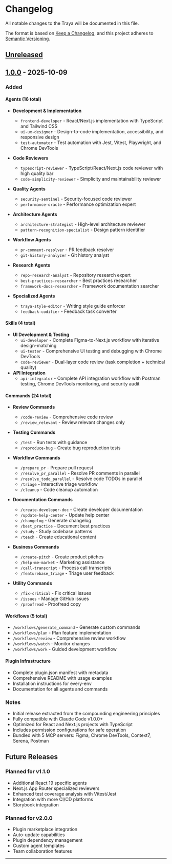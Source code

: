 # Changelog

All notable changes to the Traya will be documented in this file.

The format is based on [Keep a Changelog](https://keepachangelog.com/en/1.0.0/),
and this project adheres to [Semantic Versioning](https://semver.org/spec/v2.0.0.html).

## [Unreleased]

## [1.0.0] - 2025-10-09

### Added

#### Agents (16 total)
- **Development & Implementation**
  - `frontend-developer` - React/Next.js implementation with TypeScript and Tailwind CSS
  - `ui-ux-designer` - Design-to-code implementation, accessibility, and responsive design
  - `test-automator` - Test automation with Jest, Vitest, Playwright, and Chrome DevTools

- **Code Reviewers**
  - `typescript-reviewer` - TypeScript/React/Next.js code reviewer with high quality bar
  - `code-simplicity-reviewer` - Simplicity and maintainability reviewer

- **Quality Agents**
  - `security-sentinel` - Security-focused code reviewer
  - `performance-oracle` - Performance optimization expert

- **Architecture Agents**
  - `architecture-strategist` - High-level architecture reviewer
  - `pattern-recognition-specialist` - Design pattern identifier

- **Workflow Agents**
  - `pr-comment-resolver` - PR feedback resolver
  - `git-history-analyzer` - Git history analyst

- **Research Agents**
  - `repo-research-analyst` - Repository research expert
  - `best-practices-researcher` - Best practices researcher
  - `framework-docs-researcher` - Framework documentation searcher

- **Specialized Agents**
  - `traya-style-editor` - Writing style guide enforcer
  - `feedback-codifier` - Feedback task converter

#### Skills (4 total)
- **UI Development & Testing**
  - `ui-developer` - Complete Figma-to-Next.js workflow with iterative design-matching
  - `ui-tester` - Comprehensive UI testing and debugging with Chrome DevTools
  - `code-reviewer` - Dual-layer code review (task completion + technical quality)
- **API Integration**
  - `api-integrator` - Complete API integration workflow with Postman testing, Chrome DevTools monitoring, and security audit

#### Commands (24 total)
- **Review Commands**
  - `/code-review` - Comprehensive code review
  - `/review_relevant` - Review relevant changes only

- **Testing Commands**
  - `/test` - Run tests with guidance
  - `/reproduce-bug` - Create bug reproduction tests

- **Workflow Commands**
  - `/prepare_pr` - Prepare pull request
  - `/resolve_pr_parallel` - Resolve PR comments in parallel
  - `/resolve_todo_parallel` - Resolve code TODOs in parallel
  - `/triage` - Interactive triage workflow
  - `/cleanup` - Code cleanup automation

- **Documentation Commands**
  - `/create-developer-doc` - Create developer documentation
  - `/update-help-center` - Update help center
  - `/changelog` - Generate changelog
  - `/best_practice` - Document best practices
  - `/study` - Study codebase patterns
  - `/teach` - Create educational content

- **Business Commands**
  - `/create-pitch` - Create product pitches
  - `/help-me-market` - Marketing assistance
  - `/call-transcript` - Process call transcripts
  - `/featurebase_triage` - Triage user feedback

- **Utility Commands**
  - `/fix-critical` - Fix critical issues
  - `/issues` - Manage GitHub issues
  - `/proofread` - Proofread copy

#### Workflows (5 total)
- `/workflows/generate_command` - Generate custom commands
- `/workflows/plan` - Plan feature implementation
- `/workflows/review` - Comprehensive review workflow
- `/workflows/watch` - Monitor changes
- `/workflows/work` - Guided development workflow

#### Plugin Infrastructure
- Complete plugin.json manifest with metadata
- Comprehensive README with usage examples
- Installation instructions for every-env
- Documentation for all agents and commands

### Notes
- Initial release extracted from the compounding engineering principles
- Fully compatible with Claude Code v1.0.0+
- Optimized for React and Next.js projects with TypeScript
- Includes permission configurations for safe operation
- Bundled with 5 MCP servers: Figma, Chrome DevTools, Context7, Serena, Postman

## Future Releases

### Planned for v1.1.0
- Additional React 19 specific agents
- Next.js App Router specialized reviewers
- Enhanced test coverage analysis with Vitest/Jest
- Integration with more CI/CD platforms
- Storybook integration

### Planned for v2.0.0
- Plugin marketplace integration
- Auto-update capabilities
- Plugin dependency management
- Custom agent templates
- Team collaboration features

---

[Unreleased]: https://github.com/shivrajkumar/traya-marketplace/compare/v1.0.0...HEAD
[1.0.0]: https://github.com/shivrajkumar/traya-marketplace/releases/tag/v1.0.0
